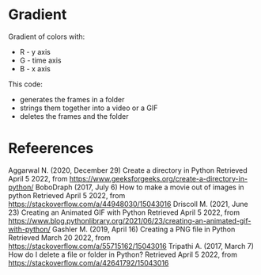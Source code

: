 # Gradient
Gradient of colors with: 
* R - y axis 
* G - time axis 
* B - x axis

This code:
* generates the frames in a folder
* strings them together into a video or a GIF
* deletes the frames and the folder

# Refeerences

Aggarwal N. (2020, December 29) Create a directory in Python
  Retrieved April 5 2022, from https://www.geeksforgeeks.org/create-a-directory-in-python/
BoboDraph (2017, July 6) How to make a movie out of images in python
    Retrieved April 5 2022, from https://stackoverflow.com/a/44948030/15043016
Driscoll M. (2021, June 23) Creating an Animated GIF with Python
    Retrieved April 5 2022, from https://www.blog.pythonlibrary.org/2021/06/23/creating-an-animated-gif-with-python/
Gashler M. (2019, April 16) Creating a PNG file in Python
  Retrieved March 20 2022, from https://stackoverflow.com/a/55715162/15043016
Tripathi A. (2017, March 7) How do I delete a file or folder in Python?
    Retrieved April 5 2022, from https://stackoverflow.com/a/42641792/15043016
